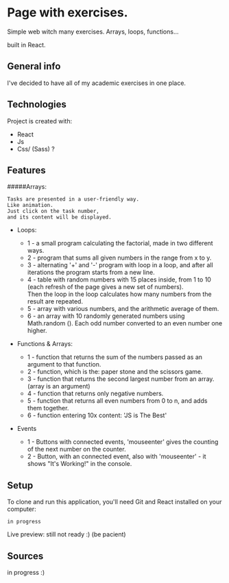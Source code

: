 # Page with exercises.
Simple web witch many exercises. Arrays, loops, functions... 

built in React.

## General info
I've decided to have all of my academic exercises in one place.
	
## Technologies
Project is created with:
* React
* Js
* Css/ (Sass) ?

## Features
#####Arrays: 
```
Tasks are presented in a user-friendly way. 
Like animation. 
Just click on the task number, 
and its content will be displayed.
```

  
- Loops: 
    - 1 - a small program calculating the factorial, made in two different ways.
    - 2 - program that sums all given numbers in the range from x to y.
    - 3 - alternating '+' and '-' program with loop in a loop, and after all iterations the program 
    starts from a new line.
    - 4 - table with random numbers with 15 places inside, from 1 to 10 
    (each refresh of the page gives a new set of numbers).	
    Then the loop in the loop calculates how many numbers from the result are repeated.
    - 5 - array with various numbers, and the arithmetic average of them.
    - 6 - an array with 10 randomly generated numbers using Math.random (). 
    Each odd number converted to an even number one higher.
    
- Functions & Arrays: 
    - 1 - function that returns the sum of the numbers passed as an argument to that function.
    - 2 - function, which is the: paper stone and the scissors game.
    - 3 - function that returns the second largest number from an array. (array is an argument)
    - 4 - function that returns only negative numbers.
    - 5 - function that returns all even numbers from 0 to n, and adds them together.
    - 6 - function entering 10x content: 'JS is The Best'

- Events
    - 1 - Buttons with connected events, 'mouseenter' gives the counting of the next number on the counter.
    - 2 - Button, with an connected event, also with 'mouseenter' - it shows "It's Working!" in the console.
   
    
    
    
## Setup
To clone and run this application, you'll need Git and React installed on your computer:
```
in progress
```
Live preview: still not ready :) (be pacient)

## Sources

in progress :)
